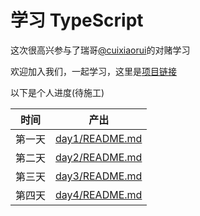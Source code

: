# 学习 TypeScript

这次很高兴参与了瑞哥[@cuixiaorui](https://github.com/cuixiaorui)的对赌学习

欢迎加入我们，一起学习，这里是[项目链接](https://github.com/cuixiaorui/study-every-day/tree/main/bet)

以下是个人进度(待施工)

| 时间   | 产出                             |
| ------ | -------------------------------- |
| 第一天 | [day1/README.md](day1/README.md) |
| 第二天 | [day2/README.md](day2/README.md) |
| 第三天 | [day3/README.md](day3/README.md) |
| 第四天 | [day4/README.md](day4/README.md) |
